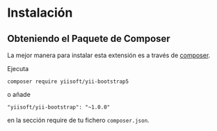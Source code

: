 Instalación
===========

## Obteniendo el Paquete de Composer

La mejor manera para instalar esta extensión es a través de [composer](https://getcomposer.org/download/).

Ejecuta

```
composer require yiisoft/yii-bootstrap5
```

o añade

```
"yiisoft/yii-bootstrap": "~1.0.0"
```

en la sección require de tu fichero `composer.json`.
